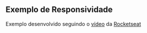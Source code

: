 ## Exemplo de Responsividade

Exemplo desenvolvido seguindo o [vídeo](https://www.youtube.com/watch?v=H91DhKPjhPk) da [Rocketseat](https://rocketseat.com.br/)
